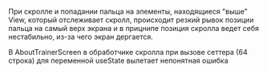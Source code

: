 При скролле и попадании пальца на элементы, находящиеся "выше" View, который отслеживает скролл, происходит резкий рывок позиции пальца на самый верх экрана и в прицнипе позиция скролла ведет себя нестабильно, из-за чего экран дергается.

В AboutTrainerScreen в обработчике скролла при вызове сеттера (64 строка) для переменной useState вылетает непонятная ошибка
